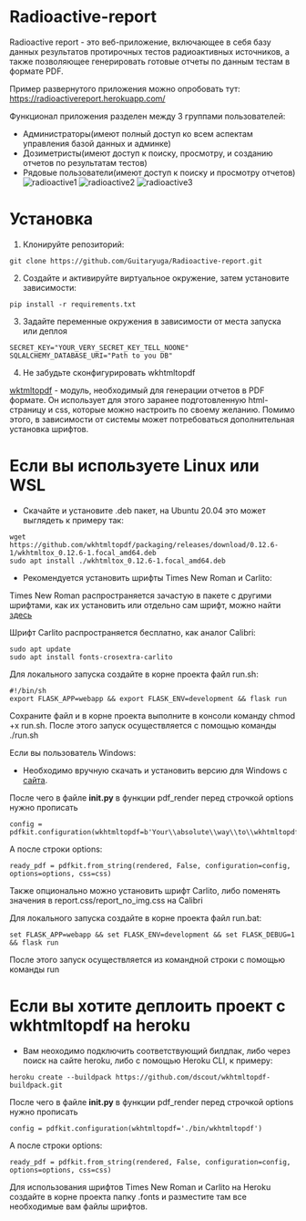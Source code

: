 # Radioactive-report

Radioactive report - это веб-приложение, включающее в себя базу данных результатов протирочных тестов радиоактивных источников, а также позволяющее генерировать готовые отчеты по данным тестам в формате PDF.

Пример развернутого приложения можно опробовать тут: https://radioactivereport.herokuapp.com/

Функционал приложения разделен между 3 группами пользователей:
- Администраторы(имеют полный доступ ко всем аспектам управления базой данных и админке)
- Дозиметристы(имеют доступ к поиску, просмотру, и созданию отчетов по результатам тестов)
- Рядовые пользователи(имеют доступ к поиску и просмотру отчетов)
![radioactive1](https://user-images.githubusercontent.com/74609399/128190518-53bb2ebf-2b29-4b1f-b454-9e7ee20bcd08.png)
![radioactive2](https://user-images.githubusercontent.com/74609399/128190650-f51080d0-980c-42c3-bca9-5870f127ab10.png)
![radioactive3](https://user-images.githubusercontent.com/74609399/128191421-db88ebc8-4099-4a27-ae68-fa09cc3da839.png)

# Установка

1. Клонируйте репозиторий:
```
git clone https://github.com/Guitaryuga/Radioactive-report.git
```
2. Создайте и активируйте виртуальное окружение, затем установите зависимости:
```
pip install -r requirements.txt
```
3. Задайте переменные окружения в зависимости от места запуска или деплоя
```
SECRET_KEY="YOUR_VERY_SECRET_KEY_TELL_NOONE"
SQLALCHEMY_DATABASE_URI="Path to you DB"
```
4. Не забудьте сконфигурировать wkhtmltopdf

[wktmltopdf](https://wkhtmltopdf.org/) - модуль, необходимый для генерации отчетов в PDF формате. Он использует для этого заранее подготовленную html-страницу и css, которые можно настроить по своему желанию.
Помимо этого, в зависимости от системы может потребоваться дополнительная установка шрифтов.

# Если вы используете Linux или WSL
- Скачайте и установите .deb пакет, на Ubuntu 20.04 это может выглядеть к примеру так:
```
wget https://github.com/wkhtmltopdf/packaging/releases/download/0.12.6-1/wkhtmltox_0.12.6-1.focal_amd64.deb
sudo apt install ./wkhtmltox_0.12.6-1.focal_amd64.deb
```
- Рекомендуется установить шрифты Times New Roman и Carlito:

Times New Roman распространяется зачастую в пакете с другими шрифтами, как их установить или отдельно сам шрифт, можно найти [здесь](https://tehnojam.ru/category/software/times-new-roman-linux.html)

Шрифт Carlito распространяется бесплатно, как аналог Calibri:
```
sudo apt update
sudo apt install fonts-crosextra-carlito
```
Для локального запуска создайте в корне проекта файл run.sh:
```
#!/bin/sh
export FLASK_APP=webapp && export FLASK_ENV=development && flask run
```
Сохраните файл и в корне проекта выполните в консоли команду chmod +x run.sh. После этого запуск осуществляется с помощью команды ./run.sh

Если вы пользователь Windows:
- Необходимо вручную скачать и установить версию для Windows c [сайта](https://wkhtmltopdf.org/downloads.html).

После чего в файле __init.py__ в функции pdf_render перед строчкой options нужно прописать 
```
config = pdfkit.configuration(wkhtmltopdf=b'Your\\absolute\\way\\to\\wkhtmltopdf.exe')
```
А после строки options:
```
ready_pdf = pdfkit.from_string(rendered, False, configuration=config, options=options, css=css)
```
Также опционально можно установить шрифт Carlito, либо поменять значения в report.css/report_no_img.css на Calibri

Для локального запуска создайте в корне проекта файл run.bat:
```
set FLASK_APP=webapp && set FLASK_ENV=development && set FLASK_DEBUG=1 && flask run
```
После этого запуск осуществляется из командной строки с помощью команды run

# Если вы хотите деплоить проект c wkhtmltopdf на heroku
- Вам неоходимо подключить соответствующий билдпак, либо через поиск на сайте heroku, либо с помощью Heroku CLI, к примеру:
```
heroku create --buildpack https://github.com/dscout/wkhtmltopdf-buildpack.git
```
После чего в файле __init.py__ в функции pdf_render перед строчкой options нужно прописать 
```
config = pdfkit.configuration(wkhtmltopdf='./bin/wkhtmltopdf')
```
А после строки options:
```
ready_pdf = pdfkit.from_string(rendered, False, configuration=config, options=options, css=css)
```
Для использования шрифтов Times New Roman и Carlito на Heroku создайте в корне проекта папку .fonts и разместите там все необходимые вам файлы шрифтов.
